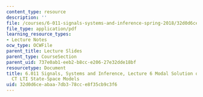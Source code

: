 ```yaml
---
content_type: resource
description: ''
file: /courses/6-011-signals-systems-and-inference-spring-2018/32d0d6ceabaa7db378cce8f35cb9c3f6_MIT6_011S18lec6.pdf
file_type: application/pdf
learning_resource_types:
- Lecture Notes
ocw_type: OCWFile
parent_title: Lecture Slides
parent_type: CourseSection
parent_uid: 737e0ab1-eeb2-b8cc-e206-27e32dde18bf
resourcetype: Document
title: 6.011 Signals, Systems and Inference, Lecture 6 Modal Solution of Undriven
  CT LTI State-Space Models
uid: 32d0d6ce-abaa-7db3-78cc-e8f35cb9c3f6
---
```

